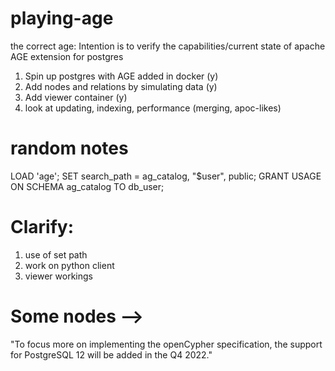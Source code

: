 # playing-age
the correct age:
Intention is to verify the capabilities/current state of apache AGE extension for postgres

1. Spin up postgres with AGE added in docker (y)
2. Add nodes and relations by simulating data (y)
3. Add viewer container (y)
4. look at updating, indexing, performance (merging, apoc-likes)


# random notes
LOAD 'age';
SET search_path = ag_catalog, "$user", public;
GRANT USAGE ON SCHEMA ag_catalog TO db_user;


# Clarify:
1. use of set path
2. work on python client
3. viewer workings

# Some nodes -->
"To focus more on implementing the openCypher specification, the support for PostgreSQL 12 will be added in the Q4 2022."
